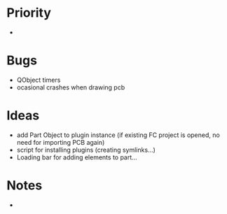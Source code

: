 # Priority
- 

# Bugs
- QObject timers
- ocasional crashes when drawing pcb

# Ideas
- add Part Object to plugin instance (if existing FC project is opened, no need for importing PCB again)
- script for installing plugins (creating symlinks...)
- Loading bar for adding elements to part...
# Notes
- 